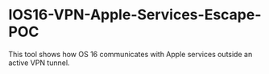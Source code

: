 # IOS16-VPN-Apple-Services-Escape-POC
This tool shows how OS 16 communicates with Apple services outside an active VPN tunnel.
